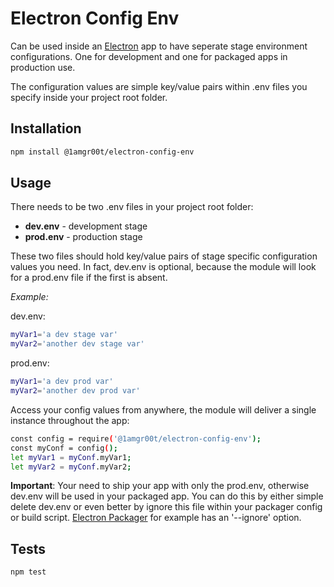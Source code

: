 Electron Config Env
=========

Can be used inside an [Electron](https://electron.atom.io) app to have seperate stage environment configurations. One for development and one for packaged apps in production use.

The configuration values are simple key/value pairs within .env files you specify inside your project root folder.

## Installation

```bash
npm install @1amgr00t/electron-config-env
```

## Usage

There needs to be two .env files in your project root folder:
* __dev.env__ - development stage
* __prod.env__ - production stage

These two files should hold key/value pairs of stage specific configuration values you need. In fact, dev.env is optional, because the module will look for a prod.env file if the first is absent.

_Example:_

dev.env:
```bash
myVar1='a dev stage var'
myVar2='another dev stage var'
```

prod.env:
```bash
myVar1='a dev prod var'
myVar2='another dev prod var'
```

Access your config values from anywhere, the module will deliver a single instance throughout the app:
```bash
const config = require('@1amgr00t/electron-config-env');
const myConf = config();
let myVar1 = myConf.myVar1; 
let myVar2 = myConf.myVar2;
```

__Important__: Your need to ship your app with only the prod.env, otherwise dev.env will be used in your packaged app. You can do this by either simple delete dev.env or even better by ignore this file within your packager config or build script. [Electron Packager](https://github.com/electron-userland/electron-packager) for example has an '--ignore' option.

## Tests

```bash
npm test
```
